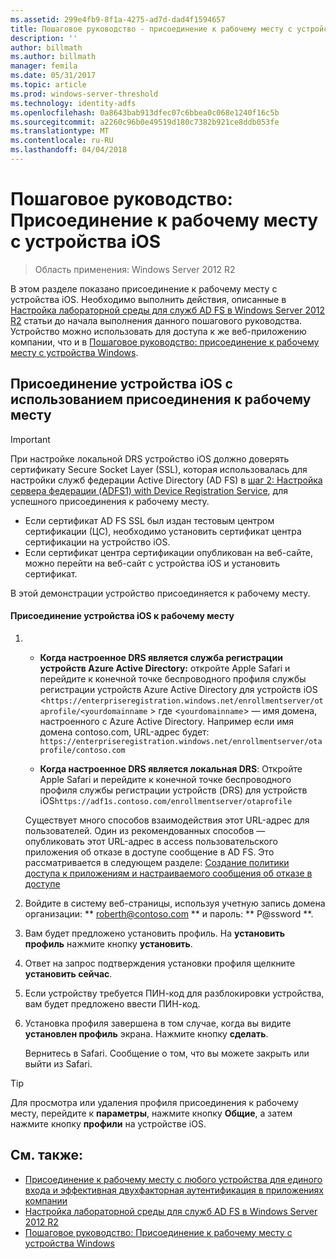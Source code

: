 ```yaml
---
ms.assetid: 299e4fb9-8f1a-4275-ad7d-dad4f1594657
title: Пошаговое руководство - присоединение к рабочему месту с устройства iOS
description: ''
author: billmath
ms.author: billmath
manager: femila
ms.date: 05/31/2017
ms.topic: article
ms.prod: windows-server-threshold
ms.technology: identity-adfs
ms.openlocfilehash: 0a8643bab913dfec07c6bbea0c068e1240f16c5b
ms.sourcegitcommit: a2260c96b0e49519d180c7382b921ce8ddb053fe
ms.translationtype: MT
ms.contentlocale: ru-RU
ms.lasthandoff: 04/04/2018
---
```

# <a name="walkthrough-workplace-join-with-an-ios-device"></a>Пошаговое руководство: Присоединение к рабочему месту с устройства iOS

>Область применения: Windows Server 2012 R2

В этом разделе показано присоединение к рабочему месту с устройства iOS. Необходимо выполнить действия, описанные в [Настройка лабораторной среды для служб AD FS в Windows Server 2012 R2](../../ad-fs/deployment/Set-up-the-lab-environment-for-AD-FS-in-Windows-Server-2012-R2.md) статьи до начала выполнения данного пошагового руководства. Устройство можно использовать для доступа к же веб-приложению компании, что и в [Пошаговое руководство: присоединение к рабочему месту с устройства Windows](Walkthrough--Workplace-Join-with-a-Windows-Device.md).

## <a name="join-an-ios-device-with-workplace-join"></a>Присоединение устройства iOS с использованием присоединения к рабочему месту

> [!IMPORTANT]
> При настройке локальной DRS устройство iOS должно доверять сертификату Secure Socket Layer (SSL), которая использовалась для настройки служб федерации Active Directory (AD FS) в [шаг 2: Настройка сервера федерации (ADFS1) with Device Registration Service](../../ad-fs/deployment/Set-up-the-lab-environment-for-AD-FS-in-Windows-Server-2012-R2.md#BKMK_4), для успешного присоединения к рабочему месту.
> 
> -   Если сертификат AD FS SSL был издан тестовым центром сертификации (ЦС), необходимо установить сертификат центра сертификации на устройство iOS.
> -   Если сертификат центра сертификации опубликован на веб-сайте, можно перейти на веб-сайт с устройства iOS и установить сертификат.

В этой демонстрации устройство присоединяется к рабочему месту.

#### <a name="to-join-an-ios-device-to-a-workplace"></a>Присоединение устройства iOS к рабочему месту

1.  -   **Когда настроенное DRS является служба регистрации устройств Azure Active Directory:** откройте Apple Safari и перейдите к конечной точке беспроводного профиля службы регистрации устройств Azure Active Directory для устройств iOS <`https://enterpriseregistration.windows.net/enrollmentserver/otaprofile/<yourdomainname` > где <`yourdomainname`> — имя домена, настроенного с Azure Active Directory. Например если имя домена contoso.com, URL-адрес будет: `https://enterpriseregistration.windows.net/enrollmentserver/otaprofile/contoso.com`

    -   **Когда настроенное DRS является локальная DRS**: Откройте Apple Safari и перейдите к конечной точке беспроводного профиля службы регистрации устройств (DRS) для устройств iOS`https://adf1s.contoso.com/enrollmentserver/otaprofile`

    Существует много способов взаимодействия этот URL-адрес для пользователей. Один из рекомендованных способов — опубликовать этот URL-адрес в access пользовательского приложения об отказе в доступе сообщение в AD FS. Это рассматривается в следующем разделе: [Создание политики доступа к приложениям и настраиваемого сообщения об отказе в доступе](https://docs.microsoft.com/azure/active-directory/active-directory-device-registration-on-premises-setup#create-an-application-access-policy-and-custom-access-denied-message)

2.  Войдите в систему веб-страницы, используя учетную запись домена организации: ** roberth@contoso.com ** и пароль: ** P@ssword **.

3.  Вам будет предложено установить профиль. На **установить профиль** нажмите кнопку **установить**.

4.  Ответ на запрос подтверждения установки профиля щелкните **установить сейчас**.

5.  Если устройству требуется ПИН-код для разблокировки устройства, вам будет предложено ввести ПИН-код.

6.  Установка профиля завершена в том случае, когда вы видите **установлен профиль** экрана. Нажмите кнопку **сделать**.

    Вернитесь в Safari. Сообщение о том, что вы можете закрыть или выйти из Safari.

> [!TIP]
> Для просмотра или удаления профиля присоединения к рабочему месту, перейдите к **параметры**, нажмите кнопку **Общие**, а затем нажмите кнопку **профили** на устройстве iOS.

## <a name="see-also"></a>См. также:


- [Присоединение к рабочему месту с любого устройства для единого входа и эффективная двухфакторная аутентификация в приложениях компании](Join-to-Workplace-from-Any-Device-for-SSO-and-Seamless-Second-Factor-Authentication-Across-Company-Applications.md)
- [Настройка лабораторной среды для служб AD FS в Windows Server 2012 R2](../../ad-fs/deployment/Set-up-the-lab-environment-for-AD-FS-in-Windows-Server-2012-R2.md)
- [Пошаговое руководство: Присоединение к рабочему месту с устройства Windows](Walkthrough--Workplace-Join-with-a-Windows-Device.md)



